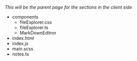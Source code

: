 *This will be the parent page for the sections in the client side*


- components
    - fileExplorer.css
    - fileExplorer.ts
    - MarkDownEditror
- index.html
- index.js
- main.scss
- notes.ts